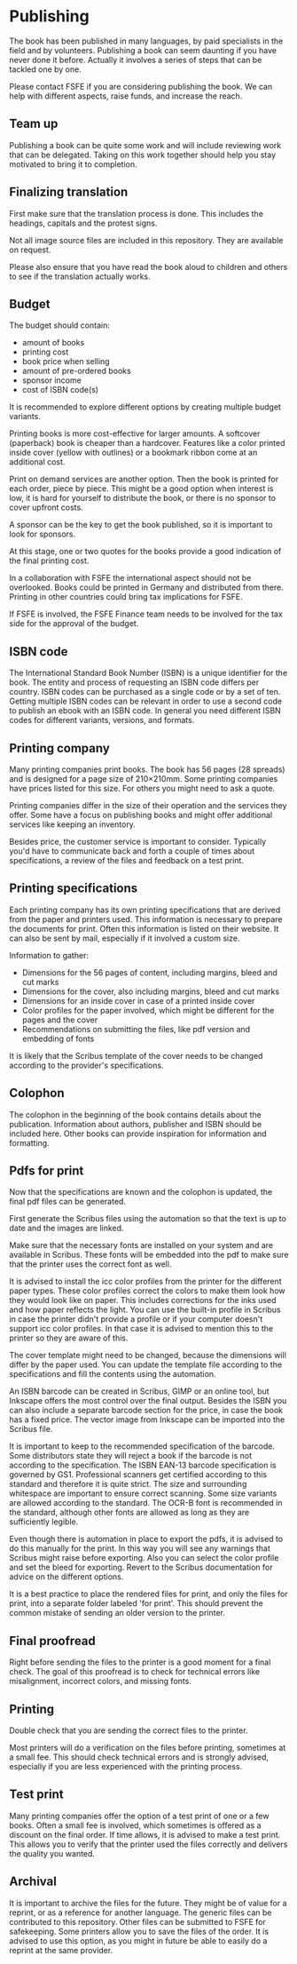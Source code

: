 <!--
SPDX-FileCopyrightText: 2025 Nico Rikken <nico.rikken@fsfe.org>

SPDX-License-Identifier: CC-BY-SA-4.0
-->

# Publishing

The book has been published in many languages, by paid specialists in the field and by volunteers.
Publishing a book can seem daunting if you have never done it before.
Actually it involves a series of steps that can be tackled one by one.

Please contact FSFE if you are considering publishing the book.
We can help with different aspects, raise funds, and increase the reach.

## Team up

Publishing a book can be quite some work and will include reviewing work that can be delegated.
Taking on this work together should help you stay motivated to bring it to completion.

## Finalizing translation

First make sure that the translation process is done.
This includes the headings, capitals and the protest signs.

Not all image source files are included in this repository.
They are available on request.

Please also ensure that you have read the book aloud to children and others to see if the translation actually works.

## Budget

The budget should contain:

- amount of books
- printing cost
- book price when selling
- amount of pre-ordered books
- sponsor income
- cost of ISBN code(s)

It is recommended to explore different options by creating multiple budget variants.

Printing books is more cost-effective for larger amounts.
A softcover (paperback) book is cheaper than a hardcover.
Features like a color printed inside cover (yellow with outlines) or a bookmark ribbon come at an additional cost.

Print on demand services are another option.
Then the book is printed for each order, piece by piece.
This might be a good option when interest is low, it is hard for yourself to distribute the book, or there is no sponsor to cover upfront costs.

A sponsor can be the key to get the book published, so it is important to look for sponsors.

At this stage, one or two quotes for the books provide a good indication of the final printing cost.

In a collaboration with FSFE the international aspect should not be overlooked.
Books could be printed in Germany and distributed from there.
Printing in other countries could bring tax implications for FSFE.

If FSFE is involved, the FSFE Finance team needs to be involved for the tax side for the approval of the budget.

## ISBN code

The International Standard Book Number (ISBN) is a unique identifier for the book.
The entity and process of requesting an ISBN code differs per country.
ISBN codes can be purchased as a single code or by a set of ten.
Getting multiple ISBN codes can be relevant in order to use a second code to publish an ebook with an ISBN code.
In general you need different ISBN codes for different variants, versions, and formats.

## Printing company

Many printing companies print books.
The book has 56 pages (28 spreads) and is designed for a page size of 210×210mm.
Some printing companies have prices listed for this size.
For others you might need to ask a quote.

Printing companies differ in the size of their operation and the services they offer.
Some have a focus on publishing books and might offer additional services like keeping an inventory.

Besides price, the customer service is important to consider.
Typically you'd have to communicate back and forth a couple of times about specifications, a review of the files and feedback on a test print.

## Printing specifications

Each printing company has its own printing specifications that are derived from the paper and printers used.
This information is necessary to prepare the documents for print.
Often this information is listed on their website.
It can also be sent by mail, especially if it involved a custom size.

Information to gather:

- Dimensions for the 56 pages of content, including margins, bleed and cut marks
- Dimensions for the cover, also including margins, bleed and cut marks
- Dimensions for an inside cover in case of a printed inside cover
- Color profiles for the paper involved, which might be different for the pages and the cover
- Recommendations on submitting the files, like pdf version and embedding of fonts

It is likely that the Scribus template of the cover needs to be changed according to the provider's specifications.

## Colophon

The colophon in the beginning of the book contains details about the publication.
Information about authors, publisher and ISBN should be included here.
Other books can provide inspiration for information and formatting.

## Pdfs for print

Now that the specifications are known and the colophon is updated, the final pdf files can be generated.

First generate the Scribus files using the automation so that the text is up to date and the images are linked.

Make sure that the necessary fonts are installed on your system and are available in Scribus.
These fonts will be embedded into the pdf to make sure that the printer uses the correct font as well.

It is advised to install the icc color profiles from the printer for the different paper types.
These color profiles correct the colors to make them look how they would look like on paper.
This includes corrections for the inks used and how paper reflects the light.
You can use the built-in profile in Scribus in case the printer didn't provide a profile or if your computer doesn't support icc color profiles.
In that case it is advised to mention this to the printer so they are aware of this.

The cover template might need to be changed, because the dimensions will differ by the paper used.
You can update the template file according to the specifications and fill the contents using the automation.

An ISBN barcode can be created in Scribus, GIMP or an online tool, but Inkscape offers the most control over the final output.
Besides the ISBN you can also include a separate barcode section for the price, in case the book has a fixed price.
The vector image from Inkscape can be imported into the Scribus file.

It is important to keep to the recommended specification of the barcode.
Some distributors state they will reject a book if the barcode is not according to the specification.
The ISBN EAN-13 barcode specification is governed by GS1.
Professional scanners get certified according to this standard and therefore it is quite strict.
The size and surrounding whitespace are important to ensure correct scanning.
Some size variants are allowed according to the standard.
The OCR-B font is recommended in the standard, although other fonts are allowed as long as they are sufficiently legible.

Even though there is automation in place to export the pdfs, it is advised to do this manually for the print.
In this way you will see any warnings that Scribus might raise before exporting.
Also you can select the color profile and set the bleed for exporting.
Revert to the Scribus documentation for advice on the different options.

It is a best practice to place the rendered files for print, and only the files for print, into a separate folder labeled 'for print'.
This should prevent the common mistake of sending an older version to the printer.

## Final proofread

Right before sending the files to the printer is a good moment for a final check.
The goal of this proofread is to check for technical errors like misalignment, incorrect colors, and missing fonts.

## Printing

Double check that you are sending the correct files to the printer.

Most printers will do a verification on the files before printing, sometimes at a small fee.
This should check technical errors and is strongly advised, especially if you are less experienced with the printing process.

## Test print

Many printing companies offer the option of a test print of one or a few books.
Often a small fee is involved, which sometimes is offered as a discount on the final order.
If time allows, it is advised to make a test print.
This allows you to verify that the printer used the files correctly and delivers the quality you wanted.

## Archival

It is important to archive the files for the future.
They might be of value for a reprint, or as a reference for another language.
The generic files can be contributed to this repository.
Other files can be submitted to FSFE for safekeeping.
Some printers allow you to save the files of the order.
It is advised to use this option, as you might in future be able to easily do a reprint at the same provider.
